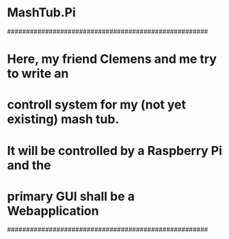 # MashTub.Pi
#####################################################
# Here, my friend Clemens and me try to write an 
# controll system for my (not yet existing) mash tub.
# It will be controlled by a Raspberry Pi and the
# primary GUI shall be a Webapplication
#####################################################
